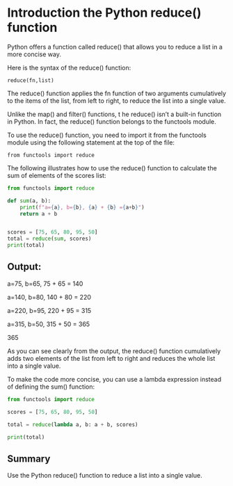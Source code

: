 # Introduction the Python reduce() function
Python offers a function called reduce() 
that allows you to reduce a list in a more concise way.

Here is the syntax of the reduce() function:

`reduce(fn,list)`

The reduce() function applies the fn function of two arguments
cumulatively to the items of the list, from left to right,
to reduce the list into a single value.

Unlike the map() and filter() functions, t
he reduce() isn’t a built-in function in Python. 
In fact, the reduce() function belongs to the functools module.

To use the reduce() function, you need to import it from the
functools module using the following statement at the top of the file:

`from functools import reduce`

The following illustrates how to use the reduce() 
function to calculate the sum of elements of the scores list:

```python
from functools import reduce

def sum(a, b):
    print(f"a={a}, b={b}, {a} + {b} ={a+b}")
    return a + b


scores = [75, 65, 80, 95, 50]
total = reduce(sum, scores)
print(total)
```
## Output:
a=75, b=65, 75 + 65 = 140

a=140, b=80, 140 + 80 = 220

a=220, b=95, 220 + 95 = 315

a=315, b=50, 315 + 50 = 365

365

As you can see clearly from the output, the reduce() function 
cumulatively adds two elements of the list from left to right and 
reduces the whole list into a single value.

To make the code more concise, you can use a lambda expression 
instead of defining the sum() function:

```python
from functools import reduce

scores = [75, 65, 80, 95, 50]

total = reduce(lambda a, b: a + b, scores)

print(total)
```

## Summary
Use the Python reduce() function to reduce a list into a single value.
